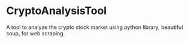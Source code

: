 # CryptoAnalysisTool
A tool to analyze the crypto stock market using python library, beautiful soup, for web scraping.
